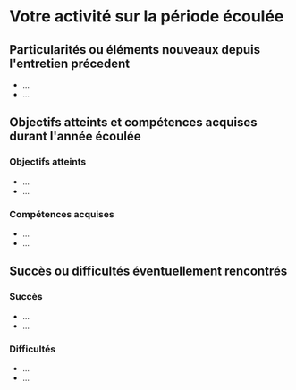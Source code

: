 # Votre activité sur la période écoulée

## Particularités ou éléments nouveaux depuis l'entretien précedent

- ...
- ...

## Objectifs atteints et compétences acquises durant l'année écoulée

### Objectifs atteints

- ...
- ...

### Compétences acquises

- ...
- ...

## Succès ou difficultés éventuellement rencontrés

### Succès

- ...
- ...


### Difficultés

- ...
- ...

